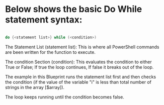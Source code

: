 # Below shows the basic Do While statement syntax:

```powershell

do {<statement list>} while (<condition>)

```

The Statement List (statement list): This is where all PowerShell commands are been written for the function to execute.

The condition Section (condition): This evaluates the condition to either True or False; If true the loop continues, If false it breaks out of the loop.

The example in this Blueprint runs the statement list first and then checks the condition (if the value of the variable "i" is less than total number of strings in the array [$array]).

The loop keeps running until the condition becomes false.
